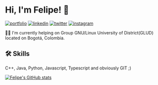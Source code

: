 # Hi, I'm Felipe! 👋
[![portfolio](https://img.shields.io/badge/my_portfolio-000?style=for-the-badge&logo=ko-fi&logoColor=white)](https://felimarod.github.io/)
[![linkedin](https://img.shields.io/badge/linkedin-0A66C2?style=for-the-badge&logo=linkedin&logoColor=white)](https://www.linkedin.com/in/felimarod/)
[![twitter](https://img.shields.io/badge/twitter-1DA1F2?style=for-the-badge&logo=twitter&logoColor=white)](https://twitter.com/felimarod)
[![instagram](https://img.shields.io/badge/instagram-4c2882?style=for-the-badge&logo=instagram&logoColor=white)](https://instagram.com/felimarod/)

👩‍💻 I'm currently helping on Group GNU/Linux University of District(GLUD) located on Bogotá, Colombia.

## 🛠 Skills
C++, Java, Python, Javascript, Typescript and obviously GIT ;)

[![Felipe's GitHub stats](https://github-readme-stats.vercel.app/api?username=felimarod)]()

